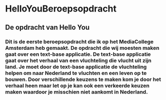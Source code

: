 # HelloYouBeroepsopdracht

## De opdracht van Hello You

### Dit is de eerste beroepsopdracht die ik op het MediaCollege Amsterdam heb gemaakt. De opdracht die wij moesten maken gaat over een text-base applicatie. De text-base applicatie gaat over het verhaal van een vluchteling die vlucht uit zijn land. Je moet door de text-base applicatie de vluchteling helpen om naar Nederland te vluchten en een leven op te bouwen. Door verschillende keuzens te maken kom je door het verhaal heen maar let op je kan ook een verkeerde keuzen maken waardoor je misschien niet aankomt in Nederland.
